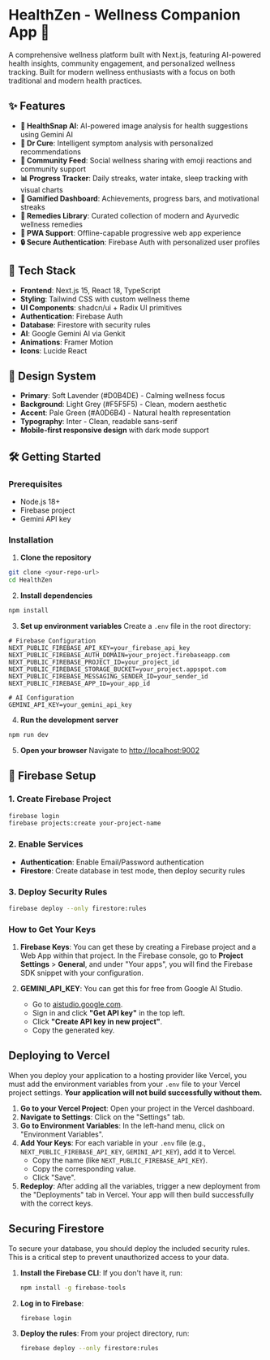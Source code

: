 
# HealthZen - Wellness Companion App 🌿

A comprehensive wellness platform built with Next.js, featuring AI-powered health insights, community engagement, and personalized wellness tracking. Built for modern wellness enthusiasts with a focus on both traditional and modern health practices.

## ✨ Features

- **🤖 HealthSnap AI**: AI-powered image analysis for health suggestions using Gemini AI
- **💬 Dr Cure**: Intelligent symptom analysis with personalized recommendations
- **👥 Community Feed**: Social wellness sharing with emoji reactions and community support
- **📊 Progress Tracker**: Daily streaks, water intake, sleep tracking with visual charts
- **🎯 Gamified Dashboard**: Achievements, progress bars, and motivational streaks
- **🌱 Remedies Library**: Curated collection of modern and Ayurvedic wellness remedies
- **📱 PWA Support**: Offline-capable progressive web app experience
- **🔒 Secure Authentication**: Firebase Auth with personalized user profiles

## 🚀 Tech Stack

- **Frontend**: Next.js 15, React 18, TypeScript
- **Styling**: Tailwind CSS with custom wellness theme
- **UI Components**: shadcn/ui + Radix UI primitives  
- **Authentication**: Firebase Auth
- **Database**: Firestore with security rules
- **AI**: Google Gemini AI via Genkit
- **Animations**: Framer Motion
- **Icons**: Lucide React

## 🎨 Design System

- **Primary**: Soft Lavender (#D0B4DE) - Calming wellness focus
- **Background**: Light Grey (#F5F5F5) - Clean, modern aesthetic  
- **Accent**: Pale Green (#A0D6B4) - Natural health representation
- **Typography**: Inter - Clean, readable sans-serif
- **Mobile-first responsive design** with dark mode support

## 🛠️ Getting Started

### Prerequisites
- Node.js 18+ 
- Firebase project
- Gemini API key

### Installation

1. **Clone the repository**
```bash
git clone <your-repo-url>
cd HealthZen
```

2. **Install dependencies**
```bash
npm install
```

3. **Set up environment variables**
Create a `.env` file in the root directory:

```env
# Firebase Configuration
NEXT_PUBLIC_FIREBASE_API_KEY=your_firebase_api_key
NEXT_PUBLIC_FIREBASE_AUTH_DOMAIN=your_project.firebaseapp.com
NEXT_PUBLIC_FIREBASE_PROJECT_ID=your_project_id
NEXT_PUBLIC_FIREBASE_STORAGE_BUCKET=your_project.appspot.com  
NEXT_PUBLIC_FIREBASE_MESSAGING_SENDER_ID=your_sender_id
NEXT_PUBLIC_FIREBASE_APP_ID=your_app_id

# AI Configuration
GEMINI_API_KEY=your_gemini_api_key
```

4. **Run the development server**
```bash
npm run dev
```

5. **Open your browser**
Navigate to [http://localhost:9002](http://localhost:9002)

## 🔧 Firebase Setup

### 1. Create Firebase Project
```bash
firebase login
firebase projects:create your-project-name
```

### 2. Enable Services
- **Authentication**: Enable Email/Password authentication
- **Firestore**: Create database in test mode, then deploy security rules

### 3. Deploy Security Rules
```bash
firebase deploy --only firestore:rules
```

### How to Get Your Keys

1.  **Firebase Keys**: You can get these by creating a Firebase project and a Web App within that project. In the Firebase console, go to **Project Settings** > **General**, and under "Your apps", you will find the Firebase SDK snippet with your configuration.

2.  **GEMINI_API_KEY**: You can get this for free from Google AI Studio.
    *   Go to [aistudio.google.com](https://aistudio.google.com/).
    *   Sign in and click **"Get API key"** in the top left.
    *   Click **"Create API key in new project"**.
    *   Copy the generated key.

## Deploying to Vercel

When you deploy your application to a hosting provider like Vercel, you must add the environment variables from your `.env` file to your Vercel project settings. **Your application will not build successfully without them.**

1.  **Go to your Vercel Project**: Open your project in the Vercel dashboard.
2.  **Navigate to Settings**: Click on the "Settings" tab.
3.  **Go to Environment Variables**: In the left-hand menu, click on "Environment Variables".
4.  **Add Your Keys**: For each variable in your `.env` file (e.g., `NEXT_PUBLIC_FIREBASE_API_KEY`, `GEMINI_API_KEY`), add it to Vercel.
    -   Copy the name (like `NEXT_PUBLIC_FIREBASE_API_KEY`).
    -   Copy the corresponding value.
    -   Click "Save".
5.  **Redeploy**: After adding all the variables, trigger a new deployment from the "Deployments" tab in Vercel. Your app will then build successfully with the correct keys.

## Securing Firestore

To secure your database, you should deploy the included security rules. This is a critical step to prevent unauthorized access to your data.

1.  **Install the Firebase CLI**: If you don't have it, run:
    ```bash
    npm install -g firebase-tools
    ```
2.  **Log in to Firebase**:
    ```bash
    firebase login
    ```
3.  **Deploy the rules**: From your project directory, run:
    ```bash
    firebase deploy --only firestore:rules
    ```
